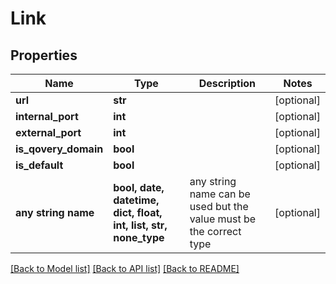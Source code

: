 # Link


## Properties
Name | Type | Description | Notes
------------ | ------------- | ------------- | -------------
**url** | **str** |  | [optional] 
**internal_port** | **int** |  | [optional] 
**external_port** | **int** |  | [optional] 
**is_qovery_domain** | **bool** |  | [optional] 
**is_default** | **bool** |  | [optional] 
**any string name** | **bool, date, datetime, dict, float, int, list, str, none_type** | any string name can be used but the value must be the correct type | [optional]

[[Back to Model list]](../README.md#documentation-for-models) [[Back to API list]](../README.md#documentation-for-api-endpoints) [[Back to README]](../README.md)


